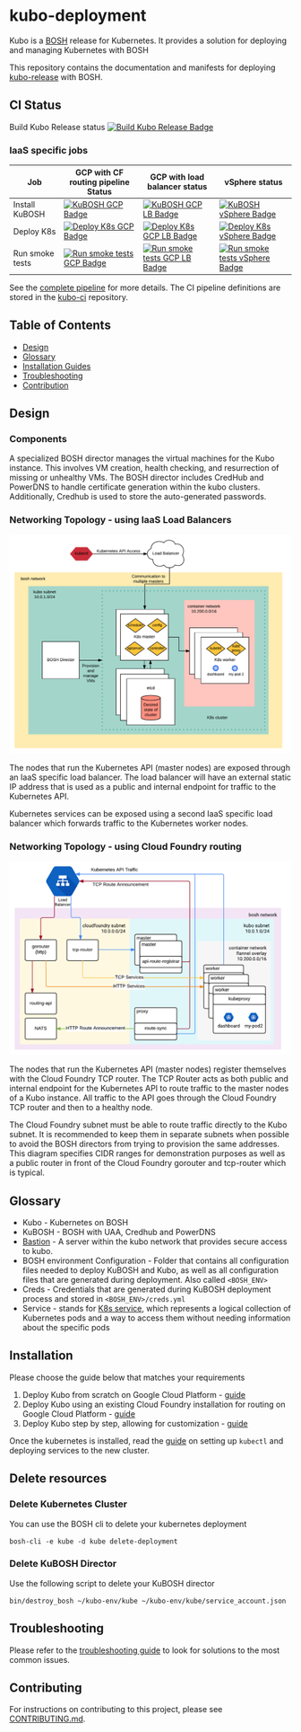 # kubo-deployment

Kubo is a [BOSH](https://bosh.io/) release for Kubernetes. It provides a solution for deploying and managing Kubernetes with BOSH

This repository contains the documentation and manifests for deploying [kubo-release](https://github.com/pivotal-cf-experimental/kubo-release) with BOSH.

## CI Status

Build Kubo Release status [![Build Kubo Release Badge](https://ci.kubo.sh/api/v1/teams/main/pipelines/kubo-deployment/jobs/build-kubo-release/badge)](https://ci.kubo.sh/teams/main/pipelines/kubo-deployment)

### IaaS specific jobs

| Job | GCP with CF routing pipeline Status |GCP with load balancer status|vSphere status|
|---------|--------|--------|--------|
| Install KuBOSH | [![KuBOSH GCP Badge](https://ci.kubo.sh/api/v1/teams/main/pipelines/kubo-deployment/jobs/install-bosh-gcp/badge)](https://ci.kubo.sh/teams/main/pipelines/kubo-deployment) | [![KuBOSH GCP LB Badge](https://ci.kubo.sh/api/v1/teams/main/pipelines/kubo-deployment/jobs/install-bosh-gcp-lb/badge)](https://ci.kubo.sh/teams/main/pipelines/kubo-deployment) | [![KuBOSH vSphere Badge](https://ci.kubo.sh/api/v1/teams/main/pipelines/kubo-deployment/jobs/install-bosh-vsphere/badge)](https://ci.kubo.sh/teams/main/pipelines/kubo-deployment) |
| Deploy K8s | [![Deploy K8s GCP Badge](https://ci.kubo.sh/api/v1/teams/main/pipelines/kubo-deployment/jobs/deploy-k8s-gcp/badge)](https://ci.kubo.sh/teams/main/pipelines/kubo-deployment) | [![Deploy K8s GCP LB Badge](https://ci.kubo.sh/api/v1/teams/main/pipelines/kubo-deployment/jobs/deploy-k8s-gcp-lb/badge)](https://ci.kubo.sh/teams/main/pipelines/kubo-deployment) | [![Deploy K8s vSphere Badge](https://ci.kubo.sh/api/v1/teams/main/pipelines/kubo-deployment/jobs/deploy-k8s-vsphere/badge)](https://ci.kubo.sh/teams/main/pipelines/kubo-deployment) |
| Run smoke tests | [![Run smoke tests GCP Badge](https://ci.kubo.sh/api/v1/teams/main/pipelines/kubo-deployment/jobs/deploy-workload-gcp/badge)](https://ci.kubo.sh/teams/main/pipelines/kubo-deployment) | [![Run smoke tests GCP LB Badge](https://ci.kubo.sh/api/v1/teams/main/pipelines/kubo-deployment/jobs/deploy-workload-gcp-lb/badge)](https://ci.kubo.sh/teams/main/pipelines/kubo-deployment) | [![Run smoke tests vSphere Badge](https://ci.kubo.sh/api/v1/teams/main/pipelines/kubo-deployment/jobs/deploy-workload-vsphere/badge)](https://ci.kubo.sh/teams/main/pipelines/kubo-deployment) |

See the [complete pipeline](https://ci.kubo.sh/teams/main/pipelines/kubo-deployment) for more details. The CI pipeline definitions are stored in the [kubo-ci](https://github.com/pivotal-cf-experimental/kubo-ci) repository.

## Table of Contents

- [Design](#design)
- [Glossary](#glossary)
- [Installation Guides](#installation)
- [Troubleshooting](#troubleshooting)
- [Contribution](#contributing)

## Design

### Components

A specialized BOSH director manages the virtual machines for the Kubo instance. This involves VM creation, health checking, and resurrection of missing or unhealthy VMs. The BOSH director includes CredHub and PowerDNS to handle certificate generation within the kubo clusters. Additionally, Credhub is used to store the auto-generated passwords.

### Networking Topology - using IaaS Load Balancers

![Diagram describing how traffic is routed to Kubo](docs/images/kubo-network.png)

The nodes that run the Kubernetes API (master nodes) are exposed through an IaaS specific load balancer. The load balancer will have an external static IP address that is used as a public and internal endpoint for traffic to the Kubernetes API.

Kubernetes services can be exposed using a second IaaS specific load balancer which forwards traffic to the Kubernetes worker nodes.

### Networking Topology - using Cloud Foundry routing

![Diagram describing how traffic is routed to Kubo using CF](docs/images/kubo-network-cf.png)

The nodes that run the Kubernetes API (master nodes) register themselves with the Cloud Foundry TCP router. The TCP Router acts as both public and internal endpoint for the Kubernetes API to route traffic to the master nodes of a Kubo instance. All traffic to the API goes through the Cloud Foundry TCP router and then to a healthy node. 

The Cloud Foundry subnet must be able to route traffic directly to the Kubo subnet. It is recommended to keep them in separate subnets when possible to avoid the BOSH directors from trying to provision the same addresses. This diagram specifies CIDR ranges for demonstration purposes as well as a public router in front of the Cloud Foundry gorouter and tcp-router which is typical.

## Glossary

- Kubo - Kubernetes on BOSH
- KuBOSH - BOSH with UAA, Credhub and PowerDNS
- [Bastion](https://en.wikipedia.org/wiki/Jump_server) - A server within the kubo network that provides secure access to kubo.
- BOSH environment Configuration - Folder that contains all configuration files needed to deploy KuBOSH and Kubo, as well as all 
  configuration files that are generated during deployment. Also called `<BOSH_ENV>`
- Creds - Credentials that are generated during KuBOSH deployment process and stored in `<BOSH_ENV>/creds.yml`
- Service - stands for [K8s service](https://kubernetes.io/docs/user-guide/services), which represents a logical collection 
  of Kubernetes pods and a way to access them without needing information about the specific pods

## Installation

Please choose the guide below that matches your requirements

1. Deploy Kubo from scratch on Google Cloud Platform - [guide](docs/guides/gcp)
1. Deploy Kubo using an existing Cloud Foundry installation for routing on Google Cloud Platform - [guide](docs/guides/gcp-cf)
1. Deploy Kubo step by step, allowing for customization - [guide](docs/guides/customized-installation.md)

Once the kubernetes is installed, read the [guide](../using-kubernetes.md) on setting up
`kubectl` and deploying services to the new cluster.

## Delete resources

### Delete Kubernetes Cluster

You can use the BOSH cli to delete your kubernetes deployment

```
bosh-cli -e kube -d kube delete-deployment
```

### Delete KuBOSH Director

Use the following script to delete your KuBOSH director

```
bin/destroy_bosh ~/kubo-env/kube ~/kubo-env/kube/service_account.json
```

## Troubleshooting

Please refer to the [troubleshooting guide](docs/troubleshooting.md) to look for solutions to the most common issues. 

## Contributing

For instructions on contributing to this project, please see [CONTRIBUTING.md](CONTRIBUTING.md).
